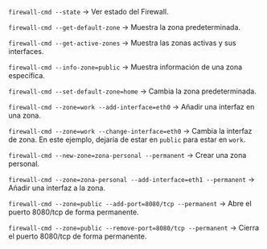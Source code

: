`firewall-cmd --state` &rarr; Ver estado del Firewall.

`firewall-cmd --get-default-zone` &rarr; Muestra la zona predeterminada.

`firewall-cmd --get-active-zones` &rarr; Muestra las zonas activas y sus interfaces.

`firewall-cmd --info-zone=public` &rarr; Muestra información de una zona específica.

`firewall-cmd --set-default-zone=home` &rarr; Cambia la zona predeterminada.

`firewall-cmd --zone=work --add-interface=eth0` &rarr; Añadir una interfaz en una zona.

`firewall-cmd --zone=work --change-interface=eth0` &rarr; Cambia la interfaz de zona. En este ejemplo, dejaría de estar en `public` para estar en `work`.

`firewall-cmd --new-zone=zona-personal --permanent` &rarr; Crear una zona personal.

`firewall-cmd --zone=zona-personal --add-interface=eth1 --permanent` &rarr; Añadir una interfaz a la zona.

`firewall-cmd --zone=public --add-port=8080/tcp --permanent` &rarr; Abre el puerto 8080/tcp de forma permanente.

`firewall-cmd --zone=public --remove-port=8080/tcp --permanent` &rarr; Cierra el puerto 8080/tcp de forma permanente.


